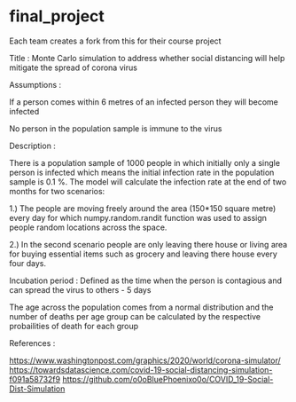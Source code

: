 # final_project
Each team creates a fork from this for their course project

Title : Monte Carlo simulation to address whether social distancing will help mitigate the spread of corona virus 

Assumptions : 

If a person comes within 6 metres of an infected person they will become infected 

No person in the population sample is immune to the virus 

Description : 

There is a population sample of 1000 people in which initially only a single person is infected which means the initial infection rate in the population sample is 0.1 %. The model will calculate the infection rate at the end of two months for two scenarios: 

1.) The people are moving freely around the area (150*150 square metre)  every day for which numpy.random.randit function was used to assign people random locations across the space.

2.) In the second scenario people are only leaving there house or living area for buying essential items such as grocery and leaving there house every four days.

Incubation period : Defined as the time when the person is contagious and can spread the virus to others - 5 days 

The age across the population comes from a normal distribution and the number of deaths per age group can be calculated by the respective probailities of death for each group

References : 

https://www.washingtonpost.com/graphics/2020/world/corona-simulator/
https://towardsdatascience.com/covid-19-social-distancing-simulation-f091a58732f9
https://github.com/o0oBluePhoenixo0o/COVID_19-Social-Dist-Simulation


